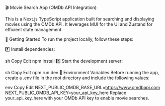 🎬 Movie Search App (OMDb API Integration)

This is a Next.js TypeScript application built for searching and displaying movies using the OMDb API. It leverages MUI for the UI and Zustand for efficient state management.

🚀 Getting Started
To run the project locally, follow these steps:

1️⃣ Install dependencies:

sh
Copy
Edit
npm install
2️⃣ Start the development server:

sh
Copy
Edit
npm run dev
🔑 Environment Variables
Before running the app, create a .env file in the root directory and include the following values:

env
Copy
Edit
NEXT_PUBLIC_OMDB_BASE_URL=https://www.omdbapi.com
NEXT_PUBLIC_OMDB_API_KEY=your_api_key_here
Replace your_api_key_here with your OMDb API key to enable movie searches.

